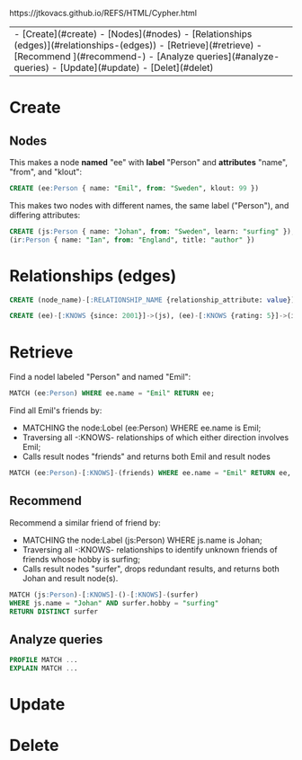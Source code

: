 <p id="path">https://jtkovacs.github.io/REFS/HTML/Cypher.html</p><table class="TOC"><tr><td>- [Create](#create)
	- [Nodes](#nodes)
- [Relationships (edges)](#relationships-(edges))
- [Retrieve](#retrieve)
	- [Recommend ](#recommend-)
	- [Analyze queries](#analyze-queries)
- [Update](#update)
- [Delet](#delet)
</td></tr></table>




# Create

## Nodes

This makes a node **named** "ee" with **label** "Person" and **attributes** "name", "from", and "klout":

```SQL
CREATE (ee:Person { name: "Emil", from: "Sweden", klout: 99 })
```

This makes two nodes with different names, the same label ("Person"), and differing attributes:

```SQL
CREATE (js:Person { name: "Johan", from: "Sweden", learn: "surfing" }),
(ir:Person { name: "Ian", from: "England", title: "author" })
```

# Relationships (edges)

```SQL
CREATE (node_name)-[:RELATIONSHIP_NAME {relationship_attribute: value}] -> (node_name)

CREATE (ee)-[:KNOWS {since: 2001}]->(js), (ee)-[:KNOWS {rating: 5}]->(ir)
```


# Retrieve

Find a nodel labeled "Person" and named "Emil":

```SQL
MATCH (ee:Person) WHERE ee.name = "Emil" RETURN ee;
```

Find all Emil's friends by: 

- MATCHING the node:Lobel (ee:Person) WHERE ee.name is Emil;
- Traversing all -:KNOWS- relationships of which either direction involves Emil; 
- Calls result nodes "friends" and returns both Emil and result nodes 

```SQL
MATCH (ee:Person)-[:KNOWS]-(friends) WHERE ee.name = "Emil" RETURN ee, friends
```

## Recommend 

Recommend a similar friend of friend by:

- MATCHING the node:Label (js:Person) WHERE js.name is Johan;
- Traversing all -:KNOWS- relationships to identify unknown friends of friends whose hobby is surfing; 
- Calls result nodes "surfer", drops redundant results, and returns both Johan and result node(s). 

```SQL
MATCH (js:Person)-[:KNOWS]-()-[:KNOWS]-(surfer)
WHERE js.name = "Johan" AND surfer.hobby = "surfing"
RETURN DISTINCT surfer
```

## Analyze queries

```SQL
PROFILE MATCH ...
EXPLAIN MATCH ...
```

# Update

# Delete